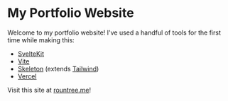 # My Portfolio Website

Welcome to my portfolio website! I've used a handful of tools for the first time while making this:

- [SvelteKit](https://kit.svelte.dev)
- [Vite](https://vitejs.dev/)
- [Skeleton](https://www.skeleton.dev/) (extends [Tailwind](https://tailwindcss.com/))
- [Vercel](https://vercel.com/dashboard)

Visit this site at [rountree.me](https://rountree.me)!
